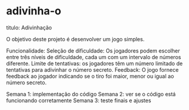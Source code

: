 ﻿# adivinha-o
 titulo: Adivinhação

O objetivo deste projeto é desenvolver um jogo simples.

Funcionalidade:
Seleção de dificuldade: Os jogadores podem escolher entre três níveis de dificuldade, cada um com um intervalo de números diferente. 
Limite de tentativas: os jogadores têm um número limitado de tentativas para adivinhar o número secreto. 
Feedback: O jogo fornece feedback ao jogador indicando se o tiro foi maior, menor ou igual ao número secreto.

Semana 1: implementação do código 
Semana 2: ver se o código está funcionando corretamente 
Semana 3: teste finais e ajustes
